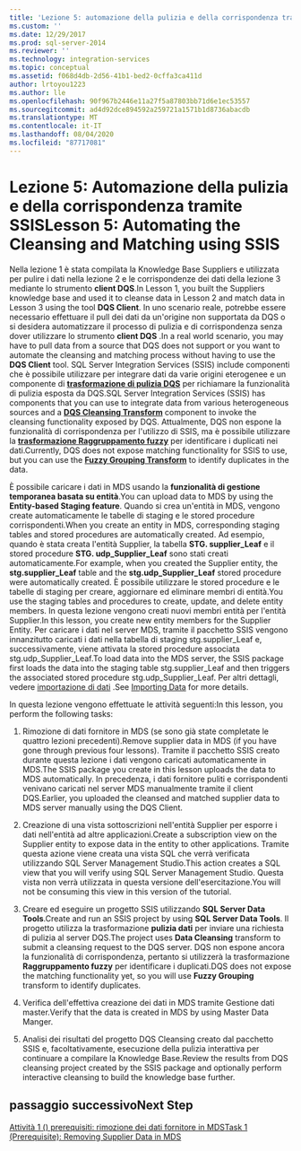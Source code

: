 ```yaml
---
title: 'Lezione 5: automazione della pulizia e della corrispondenza tramite SSIS | Microsoft Docs'
ms.custom: ''
ms.date: 12/29/2017
ms.prod: sql-server-2014
ms.reviewer: ''
ms.technology: integration-services
ms.topic: conceptual
ms.assetid: f068d4db-2d56-41b1-bed2-0cffa3ca411d
author: lrtoyou1223
ms.author: lle
ms.openlocfilehash: 90f967b2446e11a27f5a87803bb71d6e1ec53557
ms.sourcegitcommit: ad4d92dce894592a259721a1571b1d8736abacdb
ms.translationtype: MT
ms.contentlocale: it-IT
ms.lasthandoff: 08/04/2020
ms.locfileid: "87717081"
---
```

# <a name="lesson-5-automating-the-cleansing-and-matching-using-ssis"></a><span data-ttu-id="11af7-102">Lezione 5: Automazione della pulizia e della corrispondenza tramite SSIS</span><span class="sxs-lookup"><span data-stu-id="11af7-102">Lesson 5: Automating the Cleansing and Matching using SSIS</span></span>
  <span data-ttu-id="11af7-103">Nella lezione 1 è stata compilata la Knowledge Base Suppliers e utilizzata per pulire i dati nella lezione 2 e le corrispondenze dei dati della lezione 3 mediante lo strumento **client DQS**.</span><span class="sxs-lookup"><span data-stu-id="11af7-103">In Lesson 1, you built the Suppliers knowledge base and used it to cleanse data in Lesson 2 and match data in Lesson 3 using the tool **DQS Client**.</span></span> <span data-ttu-id="11af7-104">In uno scenario reale, potrebbe essere necessario effettuare il pull dei dati da un'origine non supportata da DQS o si desidera automatizzare il processo di pulizia e di corrispondenza senza dover utilizzare lo strumento **client DQS** .</span><span class="sxs-lookup"><span data-stu-id="11af7-104">In a real world scenario, you may have to pull data from a source that DQS does not support or you want to automate the cleansing and matching process without having to use the **DQS Client** tool.</span></span> <span data-ttu-id="11af7-105">SQL Server Integration Services (SSIS) include componenti che è possibile utilizzare per integrare dati da varie origini eterogenee e un componente di **[trasformazione di pulizia DQS](https://msdn.microsoft.com/library/ee677619.aspx)** per richiamare la funzionalità di pulizia esposta da DQS.</span><span class="sxs-lookup"><span data-stu-id="11af7-105">SQL Server Integration Services (SSIS) has components that you can use to integrate data from various heterogeneous sources and a **[DQS Cleansing Transform](https://msdn.microsoft.com/library/ee677619.aspx)** component to invoke the cleansing functionality exposed by DQS.</span></span> <span data-ttu-id="11af7-106">Attualmente, DQS non espone la funzionalità di corrispondenza per l'utilizzo di SSIS, ma è possibile utilizzare la **[trasformazione Raggruppamento fuzzy](../integration-services/data-flow/transformations/fuzzy-grouping-transformation.md)** per identificare i duplicati nei dati.</span><span class="sxs-lookup"><span data-stu-id="11af7-106">Currently, DQS does not expose matching functionality for SSIS to use, but you can use the **[Fuzzy Grouping Transform](../integration-services/data-flow/transformations/fuzzy-grouping-transformation.md)** to identify duplicates in the data.</span></span>  
  
 <span data-ttu-id="11af7-107">È possibile caricare i dati in MDS usando la **funzionalità di gestione temporanea basata su entità**.</span><span class="sxs-lookup"><span data-stu-id="11af7-107">You can upload data to MDS by using the **Entity-based Staging feature**.</span></span> <span data-ttu-id="11af7-108">Quando si crea un'entità in MDS, vengono create automaticamente le tabelle di staging e le stored procedure corrispondenti.</span><span class="sxs-lookup"><span data-stu-id="11af7-108">When you create an entity in MDS, corresponding staging tables and stored procedures are automatically created.</span></span> <span data-ttu-id="11af7-109">Ad esempio, quando è stata creata l'entità Supplier, la tabella **STG. supplier_Leaf** e il stored procedure **STG. udp_Supplier_Leaf** sono stati creati automaticamente.</span><span class="sxs-lookup"><span data-stu-id="11af7-109">For example, when you created the Supplier entity, the **stg.supplier_Leaf** table and the **stg.udp_Supplier_Leaf** stored procedure were automatically created.</span></span> <span data-ttu-id="11af7-110">È possibile utilizzare le stored procedure e le tabelle di staging per creare, aggiornare ed eliminare membri di entità.</span><span class="sxs-lookup"><span data-stu-id="11af7-110">You use the staging tables and procedures to create, update, and delete entity members.</span></span> <span data-ttu-id="11af7-111">In questa lezione vengono creati nuovi membri entità per l'entità Supplier.</span><span class="sxs-lookup"><span data-stu-id="11af7-111">In this lesson, you create new entity members for the Supplier Entity.</span></span> <span data-ttu-id="11af7-112">Per caricare i dati nel server MDS, tramite il pacchetto SSIS vengono innanzitutto caricati i dati nella tabella di staging stg.supplier_Leaf e, successivamente, viene attivata la stored procedure associata stg.udp_Supplier_Leaf.</span><span class="sxs-lookup"><span data-stu-id="11af7-112">To load data into the MDS server, the SSIS package first loads the data into the staging table stg.supplier_Leaf and then triggers the associated stored procedure stg.udp_Supplier_Leaf.</span></span> <span data-ttu-id="11af7-113">Per altri dettagli, vedere [importazione di dati](../master-data-services/overview-importing-data-from-tables-master-data-services.md) .</span><span class="sxs-lookup"><span data-stu-id="11af7-113">See [Importing Data](../master-data-services/overview-importing-data-from-tables-master-data-services.md) for more details.</span></span>  
  
 <span data-ttu-id="11af7-114">In questa lezione vengono effettuate le attività seguenti:</span><span class="sxs-lookup"><span data-stu-id="11af7-114">In this lesson, you perform the following tasks:</span></span>  
  
1.  <span data-ttu-id="11af7-115">Rimozione di dati fornitore in MDS (se sono già state completate le quattro lezioni precedenti).</span><span class="sxs-lookup"><span data-stu-id="11af7-115">Remove supplier data in MDS (if you have gone through previous four lessons).</span></span> <span data-ttu-id="11af7-116">Tramite il pacchetto SSIS creato durante questa lezione i dati vengono caricati automaticamente in MDS.</span><span class="sxs-lookup"><span data-stu-id="11af7-116">The SSIS package you create in this lesson uploads the data to MDS automatically.</span></span> <span data-ttu-id="11af7-117">In precedenza, i dati fornitore puliti e corrispondenti venivano caricati nel server MDS manualmente tramite il client DQS.</span><span class="sxs-lookup"><span data-stu-id="11af7-117">Earlier, you uploaded the cleansed and matched supplier data to MDS server manually using the DQS Client.</span></span>  
  
2.  <span data-ttu-id="11af7-118">Creazione di una vista sottoscrizioni nell'entità Supplier per esporre i dati nell'entità ad altre applicazioni.</span><span class="sxs-lookup"><span data-stu-id="11af7-118">Create a subscription view on the Supplier entity to expose data in the entity to other applications.</span></span> <span data-ttu-id="11af7-119">Tramite questa azione viene creata una vista SQL che verrà verificata utilizzando SQL Server Management Studio.</span><span class="sxs-lookup"><span data-stu-id="11af7-119">This action creates a SQL view that you will verify using SQL Server Management Studio.</span></span> <span data-ttu-id="11af7-120">Questa vista non verrà utilizzata in questa versione dell'esercitazione.</span><span class="sxs-lookup"><span data-stu-id="11af7-120">You will not be consuming this view in this version of the tutorial.</span></span>  
  
3.  <span data-ttu-id="11af7-121">Creare ed eseguire un progetto SSIS utilizzando **SQL Server Data Tools**.</span><span class="sxs-lookup"><span data-stu-id="11af7-121">Create and run an SSIS project by using **SQL Server Data Tools**.</span></span> <span data-ttu-id="11af7-122">Il progetto utilizza la trasformazione **pulizia dati** per inviare una richiesta di pulizia al server DQS.</span><span class="sxs-lookup"><span data-stu-id="11af7-122">The project uses **Data Cleansing** transform to submit a cleansing request to the DQS server.</span></span> <span data-ttu-id="11af7-123">DQS non espone ancora la funzionalità di corrispondenza, pertanto si utilizzerà la trasformazione **Raggruppamento fuzzy** per identificare i duplicati.</span><span class="sxs-lookup"><span data-stu-id="11af7-123">DQS does not expose the matching functionality yet, so you will use **Fuzzy Grouping** transform to identify duplicates.</span></span>  
  
4.  <span data-ttu-id="11af7-124">Verifica dell'effettiva creazione dei dati in MDS tramite Gestione dati master.</span><span class="sxs-lookup"><span data-stu-id="11af7-124">Verify that the data is created in MDS by using Master Data Manger.</span></span>  
  
5.  <span data-ttu-id="11af7-125">Analisi dei risultati del progetto DQS Cleansing creato dal pacchetto SSIS e, facoltativamente, esecuzione della pulizia interattiva per continuare a compilare la Knowledge Base.</span><span class="sxs-lookup"><span data-stu-id="11af7-125">Review the results from DQS cleansing project created by the SSIS package and optionally perform interactive cleansing to build the knowledge base further.</span></span>  
  
## <a name="next-step"></a><span data-ttu-id="11af7-126">passaggio successivo</span><span class="sxs-lookup"><span data-stu-id="11af7-126">Next Step</span></span>  
 [<span data-ttu-id="11af7-127">Attività 1 &#40;&#41; prerequisiti: rimozione dei dati fornitore in MDS</span><span class="sxs-lookup"><span data-stu-id="11af7-127">Task 1 &#40;Prerequisite&#41;: Removing Supplier Data in MDS</span></span>](../../2014/tutorials/task-1-prerequisite-removing-supplier-data-in-mds.md)  
  
  
